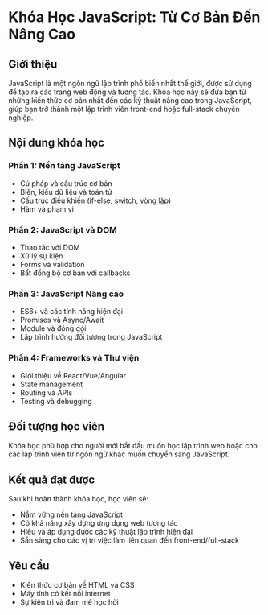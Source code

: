 # Khóa Học JavaScript: Từ Cơ Bản Đến Nâng Cao

## Giới thiệu

JavaScript là một ngôn ngữ lập trình phổ biến nhất thế giới, được sử dụng để tạo ra các trang web động và tương tác. Khóa học này sẽ đưa bạn từ những kiến thức cơ bản nhất đến các kỹ thuật nâng cao trong JavaScript, giúp bạn trở thành một lập trình viên front-end hoặc full-stack chuyên nghiệp.

## Nội dung khóa học

### Phần 1: Nền tảng JavaScript

-   Cú pháp và cấu trúc cơ bản
-   Biến, kiểu dữ liệu và toán tử
-   Cấu trúc điều khiển (if-else, switch, vòng lặp)
-   Hàm và phạm vi

### Phần 2: JavaScript và DOM

-   Thao tác với DOM
-   Xử lý sự kiện
-   Forms và validation
-   Bất đồng bộ cơ bản với callbacks

### Phần 3: JavaScript Nâng cao

-   ES6+ và các tính năng hiện đại
-   Promises và Async/Await
-   Module và đóng gói
-   Lập trình hướng đối tượng trong JavaScript

### Phần 4: Frameworks và Thư viện

-   Giới thiệu về React/Vue/Angular
-   State management
-   Routing và APIs
-   Testing và debugging

## Đối tượng học viên

Khóa học phù hợp cho người mới bắt đầu muốn học lập trình web hoặc cho các lập trình viên từ ngôn ngữ khác muốn chuyển sang JavaScript.

## Kết quả đạt được

Sau khi hoàn thành khóa học, học viên sẽ:

-   Nắm vững nền tảng JavaScript
-   Có khả năng xây dựng ứng dụng web tương tác
-   Hiểu và áp dụng được các kỹ thuật lập trình hiện đại
-   Sẵn sàng cho các vị trí việc làm liên quan đến front-end/full-stack

## Yêu cầu

-   Kiến thức cơ bản về HTML và CSS
-   Máy tính có kết nối internet
-   Sự kiên trì và đam mê học hỏi
